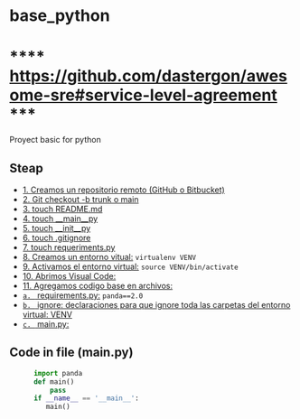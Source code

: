 # base_python
# **** https://github.com/dastergon/awesome-sre#service-level-agreement ***
Proyect basic for python
## Steap 
- [1. Creamos un repositorio remoto (GitHub o Bitbucket)](#Creamos)
- [2. Git checkout -b trunk o main](#Creamos)
- [3. touch README.md](#Creamos)
- [4. touch __main__py](#Creamos)
- [5. touch __init__py](#Creamos)
- [6. touch .gitignore](#Creamos)
- [7. touch requeriments.py](#Creamos)
- [8. Creamos un entorno vitual:](#Creamos) ```virtualenv VENV```
- [9. Activamos el entorno virtual:](#Creamos) ```source VENV/bin/activate```
- [10. Abrimos Visual Code:](#Creamos)
- [11. Agregamos codigo base en archivos:](#Creamos)
- [    ```a. ``` requirements.py:](#Creamos) ```panda==2.0 ``` 
- [    ```b. ``` ignore: declaraciones para que ignore toda las carpetas del entorno virtual: VENV](#Creamos)
- [    ```c. ``` main.py:](#Creamos)

## Code in file (main.py)

```python
      import panda
      def main()
          pass
      if __name__ == '__main__':
         main()

